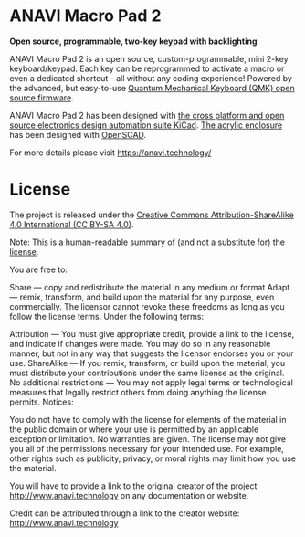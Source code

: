 # ANAVI Macro Pad 2

**Open source, programmable, two-key keypad with backlighting**

ANAVI Macro Pad 2 is an open source, custom-programmable, mini 2-key keyboard/keypad. Each key can be reprogrammed to activate a macro or even a dedicated shortcut - all without any coding experience! Powered by the advanced, but easy-to-use [Quantum Mechanical Keyboard (QMK) open source firmware](https://github.com/qmk/qmk_firmware/tree/master/keyboards/anavi/macropad8).

ANAVI Macro Pad 2 has been designed with [the cross platform and open source electronics design automation suite KiCad](https://kicad-pcb.org/). [The acrylic enclosure](https://github.com/AnaviTechnology/anavi-cases/tree/master/anavi-macro-pad-8-case) has been designed with [OpenSCAD](https://www.openscad.org/).

For more details please visit https://anavi.technology/

# License

The project is released under the [Creative Commons Attribution-ShareAlike 4.0 International (CC BY-SA 4.0)](https://creativecommons.org/licenses/by-sa/4.0/).

Note: This is a human-readable summary of (and not a substitute for) the [license](https://creativecommons.org/licenses/by-sa/4.0/legalcode).

You are free to:

Share — copy and redistribute the material in any medium or format Adapt — remix, transform, and build upon the material for any purpose, even commercially. The licensor cannot revoke these freedoms as long as you follow the license terms. Under the following terms:

Attribution — You must give appropriate credit, provide a link to the license, and indicate if changes were made. You may do so in any reasonable manner, but not in any way that suggests the licensor endorses you or your use. ShareAlike — If you remix, transform, or build upon the material, you must distribute your contributions under the same license as the original. No additional restrictions — You may not apply legal terms or technological measures that legally restrict others from doing anything the license permits. Notices:

You do not have to comply with the license for elements of the material in the public domain or where your use is permitted by an applicable exception or limitation. No warranties are given. The license may not give you all of the permissions necessary for your intended use. For example, other rights such as publicity, privacy, or moral rights may limit how you use the material.

You will have to provide a link to the original creator of the project http://www.anavi.technology on any documentation or website.

Credit can be attributed through a link to the creator website: http://www.anavi.technology
